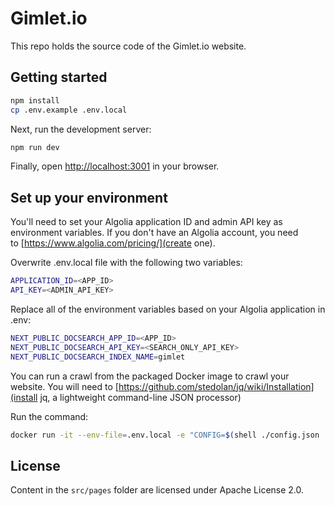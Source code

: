# Gimlet.io

This repo holds the source code of the Gimlet.io website.

## Getting started

```bash
npm install
cp .env.example .env.local
```

Next, run the development server:

```bash
npm run dev
```

Finally, open [http://localhost:3001](http://localhost:3001) in your browser.

## Set up your environment

You'll need to set your Algolia application ID and admin API key as environment variables. If you don't have an Algolia account, you need to [https://www.algolia.com/pricing/](create one).

Overwrite .env.local file with the following two variables:

```bash
APPLICATION_ID=<APP_ID>
API_KEY=<ADMIN_API_KEY>
```

Replace all of the environment variables based on your Algolia application in .env:

```bash
NEXT_PUBLIC_DOCSEARCH_APP_ID=<APP_ID>
NEXT_PUBLIC_DOCSEARCH_API_KEY=<SEARCH_ONLY_API_KEY>
NEXT_PUBLIC_DOCSEARCH_INDEX_NAME=gimlet
```

You can run a crawl from the packaged Docker image to crawl your website. You will need to [https://github.com/stedolan/jq/wiki/Installation](install jq, a lightweight command-line JSON processor)

Run the command:

```bash
docker run -it --env-file=.env.local -e "CONFIG=$(shell ./config.json | jq -r tostring)" algolia/docsearch-scraper
```

## License

Content in the `src/pages` folder are licensed under Apache License 2.0.
